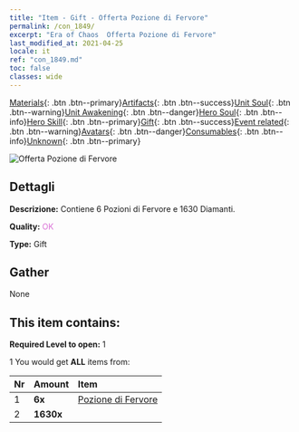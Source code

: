 ```yaml
---
title: "Item - Gift - Offerta Pozione di Fervore"
permalink: /con_1849/
excerpt: "Era of Chaos  Offerta Pozione di Fervore"
last_modified_at: 2021-04-25
locale: it
ref: "con_1849.md"
toc: false
classes: wide
---
```

 [Materials](/ItemsIT/){: .btn .btn--primary}[Artifacts](/ItemsIT/Artifacts/){: .btn .btn--success}[Unit Soul](/ItemsIT/UnitSoul/){: .btn .btn--warning}[Unit Awakening](/ItemsIT/UnitAwakening/){: .btn .btn--danger}[Hero Soul](/ItemsIT/HeroSoul/){: .btn .btn--info}[Hero Skill](/ItemsIT/HeroSkill/){: .btn .btn--primary}[Gift](/ItemsIT/Gift/){: .btn .btn--success}[Event related](/ItemsIT/Events/){: .btn .btn--warning}[Avatars](/ItemsIT/Avatars/){: .btn .btn--danger}[Consumables](/ItemsIT/Consumables/){: .btn .btn--info}[Unknown](/ItemsIT/Unknown/){: .btn .btn--primary}

 ![Offerta Pozione di Fervore](/images/t/i_907470.png)

## Dettagli
 **Descrizione:** Contiene 6 Pozioni di Fervore e 1630 Diamanti.

 **Quality:** <span style="color: #DA70D6">OK</span>

 **Type:** Gift

## Gather

  None

## This item contains:

 **Required Level to open:** 1

 1 You would get **ALL** items  from:

  | Nr | Amount |     Item    |
  |:---|:-------|:------------|
  | 1 |  **6x** | [Pozione di Fervore](/ItemsIT/con_1850/) |  | 
  | 2 |  **1630x** | <i class="fas fa-gem"/> |  | 
